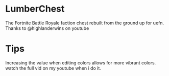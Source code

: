 # LumberChest
The Fortnite Battle Royale faction chest rebuilt from the ground up for uefn. Thanks to @highlanderwins on youtube

# Tips
Increasing the value when editing colors allows for more vibrant colors.
watch the full vid on my youtube when i do it.
